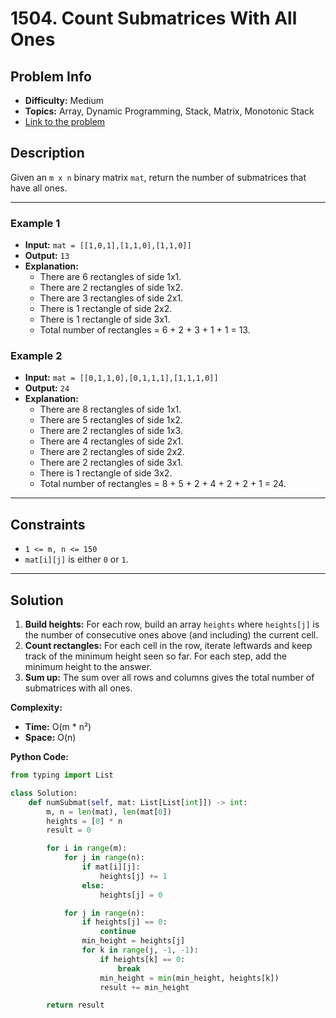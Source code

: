# 1504. Count Submatrices With All Ones

## Problem Info

- **Difficulty:** Medium
- **Topics:** Array, Dynamic Programming, Stack, Matrix, Monotonic Stack
- [Link to the problem](https://leetcode.com/problems/count-submatrices-with-all-ones/)

## Description

Given an `m x n` binary matrix `mat`, return the number of submatrices that have all ones.

---

### Example 1

- **Input:** `mat = [[1,0,1],[1,1,0],[1,1,0]]`
- **Output:** `13`
- **Explanation:**
    - There are 6 rectangles of side 1x1.
    - There are 2 rectangles of side 1x2.
    - There are 3 rectangles of side 2x1.
    - There is 1 rectangle of side 2x2.
    - There is 1 rectangle of side 3x1.
    - Total number of rectangles = 6 + 2 + 3 + 1 + 1 = 13.

### Example 2

- **Input:** `mat = [[0,1,1,0],[0,1,1,1],[1,1,1,0]]`
- **Output:** `24`
- **Explanation:**
    - There are 8 rectangles of side 1x1.
    - There are 5 rectangles of side 1x2.
    - There are 2 rectangles of side 1x3.
    - There are 4 rectangles of side 2x1.
    - There are 2 rectangles of side 2x2.
    - There are 2 rectangles of side 3x1.
    - There is 1 rectangle of side 3x2.
    - Total number of rectangles = 8 + 5 + 2 + 4 + 2 + 2 + 1 = 24.

---

## Constraints

- `1 <= m, n <= 150`
- `mat[i][j]` is either `0` or `1`.

---

## Solution

1. **Build heights:** For each row, build an array `heights` where `heights[j]` is the number of consecutive ones above (and including) the current cell.
2. **Count rectangles:** For each cell in the row, iterate leftwards and keep track of the minimum height seen so far. For each step, add the minimum height to the answer.
3. **Sum up:** The sum over all rows and columns gives the total number of submatrices with all ones.

**Complexity:**
- **Time:** O(m * n²)
- **Space:** O(n)

**Python Code:**

```python
from typing import List

class Solution:
    def numSubmat(self, mat: List[List[int]]) -> int:
        m, n = len(mat), len(mat[0])
        heights = [0] * n
        result = 0

        for i in range(m):
            for j in range(n):
                if mat[i][j]:
                    heights[j] += 1
                else:
                    heights[j] = 0

            for j in range(n):
                if heights[j] == 0:
                    continue
                min_height = heights[j]
                for k in range(j, -1, -1):
                    if heights[k] == 0:
                        break
                    min_height = min(min_height, heights[k])
                    result += min_height

        return result
```